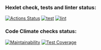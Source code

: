 ### Hexlet check, tests and linter status:
[![Actions Status](https://github.com/acfohegi/backend-project-4/workflows/hexlet-check/badge.svg)](https://github.com/acfohegi/backend-project-4/actions)
[![test](https://github.com/acfohegi/backend-project-4/actions/workflows/test.yml/badge.svg)](https://github.com/acfohegi/backend-project-4/actions/workflows/test.yml)
[![lint](https://github.com/acfohegi/backend-project-4/actions/workflows/lint.yml/badge.svg)](https://github.com/acfohegi/backend-project-4/actions/workflows/lint.yml)

### Code Climate checks status:
[![Maintainability](https://api.codeclimate.com/v1/badges/81e15e6871e6059e6f5f/maintainability)](https://codeclimate.com/github/acfohegi/backend-project-4/maintainability)
[![Test Coverage](https://api.codeclimate.com/v1/badges/81e15e6871e6059e6f5f/test_coverage)](https://codeclimate.com/github/acfohegi/backend-project-4/test_coverage)
